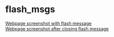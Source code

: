 # flash_msgs
[Webpage screenshot with flash message](https://github.com/bobschicke/flash_msgs/blob/master/images/webpage_with_flash_msg.PNG)  <br />
[Webpage screenshot after closing flash message](https://github.com/bobschicke/flash_msgs/blob/master/images/webpage_after_clicking_close_button.PNG)

